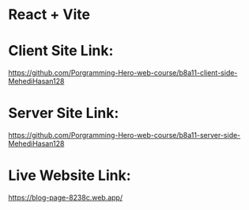 # React + Vite

# Client Site Link: 
 https://github.com/Porgramming-Hero-web-course/b8a11-client-side-MehediHasan128

 # Server Site Link: 
 https://github.com/Porgramming-Hero-web-course/b8a11-server-side-MehediHasan128

 # Live Website Link:
 https://blog-page-8238c.web.app/
